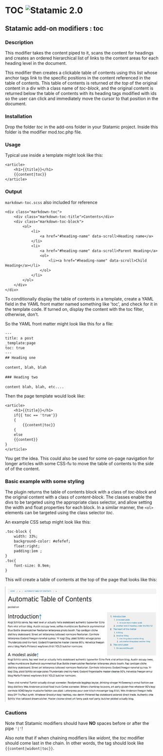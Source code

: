 # TOC ![Statamic 2.0](https://img.shields.io/badge/statamic-2.0-blue.svg?style=flat-square)


## Statamic add-on modifiers : toc

### Description

This modifier takes the content piped to it, scans the content for headings and creates an ordered hierarchical list of links to the content areas for each heading level in the document. 

This modifier then creates a clickable table of contents using this list whose anchor tags link to the specific positions in the content referenced in the table of contents. This table of contents is returned *at the top* of the original content in a div with a class name of *toc-block*, and the original content is returned below the table of contents with its heading tags modified with ids so the user can click and immediately move the cursor to that position in the document.

### Installation

Drop the folder *toc* in the add-ons folder in your Statamic project. Inside this folder is the modifier mod.toc.php file. 


### Usage

Typical use inside a template might look like this:

```
<article>
	<h1>{{title}}</h1>
	{{content|toc}}
</article>
```	

### Output
`markdown-toc.scss` also included for reference

```
<div class="markdown-toc">
	<div class="markdown-toc-title">Contents</div>
	<div class="markdown-toc-block">
		<ol>
			<li>
				<a href="#heading-name" data-scroll>Heading name</a>
			</li>
			<li>
				<a href="#heading-name" data-scroll>Parent Heading</a> 
				<ol>
					<li><a href="#heading-name" data-scroll>Child Heading</a></li>
				</ol>
			</li>
		</ol>
	</div>
</div>
```

To conditionally display the table of contents in a template, create a YAML field in the YAML front matter named something like 'toc', and check for it in the template code. If turned on, display the content with the toc filter, otherwise, don't.

So the YAML front matter might look like this for a file:

```
---
title: a post
_template:page
toc: true
---
## Heading one

content, blah, blah

### Heading two

content blah, blah, etc....
```

Then the page template would look like:

```
<article>
	<h1>{{title}}</h1>
	if{{ toc == 'true'}}
	{
		{{content|toc}}
	{
	else
	{{content}}
}
</article>
```

You get the idea. This could also be used for some on-page navigation for longer articles with some CSS-fu to move the table of contents to the side of of the content.

### Basic example with some styling

The plugin returns the table of contents block with a class of *toc-block* and the original content with a class of *content-block*. The classes enable the divs to be targeted using the appropriate class selector, and allow setting the width and float properties for each block.  In a similar manner, the ```<ol>``` elements can be targeted using the class selector *toc*.

An example CSS setup might look like this:

```
.toc-block {
	width: 33%;
	background-color: #efefef;
	float:right;
	padding:1em ;
}
.toc{
	font-size: 0.9em;
}
```

This will create a table of contents at the top of the page that looks like this:


![Example of table of contents](toc.png)


### Cautions

Note that Statamic modifiers should have **NO** spaces before or after the pipe ```'|'```!

Also note that if when chaining modifiers like *widont*, the *toc* modifier should come last in the chain. In other words, the tag should look like ```{{content|widont|toc}}```. 









